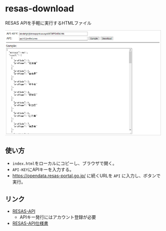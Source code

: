 # resas-download
RESAS APIを手軽に実行するHTMLファイル

![screenshot](./doc/screenshot.png)

## 使い方
- `index.html`をローカルにコピーし、ブラウザで開く。
- `API-KEY`にAPIキーを入力する。
- https://opendata.resas-portal.go.jp/ に続くURLを `API` に入力し、ボタンで実行。


## リンク
- [RESAS-API](https://opendata.resas-portal.go.jp/)
  - APIキー発行にはアカウント登録が必要
- [RESAS-API仕様書](https://opendata.resas-portal.go.jp/docs/api/v1/index.html)
